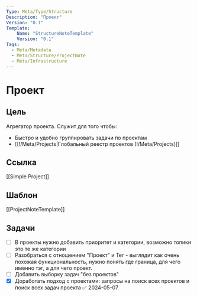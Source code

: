 ```yaml
---
Type: Meta/Type/Structure
Description: "Проект"
Version: "0.1"
Template:
    Name: "StructureNoteTemplate"
    Version: "0.1"
Tags:
  - Meta/Metadata
  - Meta/Structure/ProjectNote
  - Meta/Infrastructure
---
```

# Проект
## Цель
Агрегатор проекта. Служит для того чтобы:
- Быстро и удобно группировать задачи по проектам
- [[!/Meta/Projects|Глобальный реестр проектов (!/Meta/Projects)]]
## Ссылка
[[Simple Project]]
## Шаблон
[[ProjectNoteTemplate]]
## Задачи
- [ ] В проекты нужно добавить приоритет и категории, возможно топики это те же категории
- [ ] Разобраться с отношением "Проект" и Тег - выглядит как очень похожая функциональность, нужно понять где граница, для чего именно тэг, а для чего проект. 
- [ ] Добавить выборку задач "без проектов"
- [x] Доработать подход с проектами: запросы на поиск всех проектов и поиск всех задач проекта ✅ 2024-05-07
